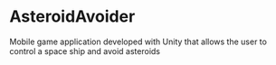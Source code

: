 # AsteroidAvoider
Mobile game application developed with Unity that allows the user to control a space ship and avoid asteroids
